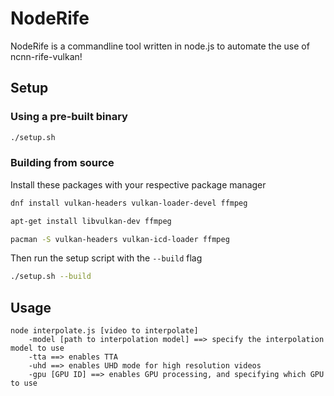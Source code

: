 # NodeRife

NodeRife is a commandline tool written in node.js to automate the use of ncnn-rife-vulkan!

## Setup

### Using a pre-built binary

```bash
./setup.sh
```
### Building from source
Install these packages with your respective package manager
```bash
dnf install vulkan-headers vulkan-loader-devel ffmpeg
```
```bash
apt-get install libvulkan-dev ffmpeg
```
```bash
pacman -S vulkan-headers vulkan-icd-loader ffmpeg
```
Then run the setup script with the `--build` flag
```bash
./setup.sh --build
```


## Usage

```
node interpolate.js [video to interpolate]
    -model [path to interpolation model] ==> specify the interpolation model to use
    -tta ==> enables TTA
    -uhd ==> enables UHD mode for high resolution videos
    -gpu [GPU ID] ==> enables GPU processing, and specifying which GPU to use
```

